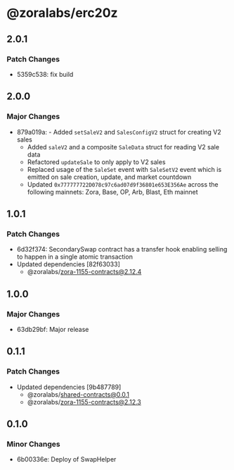 # @zoralabs/erc20z

## 2.0.1

### Patch Changes

- 5359c538: fix build

## 2.0.0

### Major Changes

- 879a019a: - Added `setSaleV2` and `SalesConfigV2` struct for creating V2 sales
  - Added `saleV2` and a composite `SaleData` struct for reading V2 sale data
  - Refactored `updateSale` to only apply to V2 sales
  - Replaced usage of the `SaleSet` event with `SaleSetV2` event which is emitted on sale creation, update, and market countdown
  - Updated `0x777777722D078c97c6ad07d9f36801e653E356Ae` across the following mainnets: Zora, Base, OP, Arb, Blast, Eth mainnet

## 1.0.1

### Patch Changes

- 6d32f374: SecondarySwap contract has a transfer hook enabling selling to happen in a single atomic transaction
- Updated dependencies [82f63033]
  - @zoralabs/zora-1155-contracts@2.12.4

## 1.0.0

### Major Changes

- 63db29bf: Major release

## 0.1.1

### Patch Changes

- Updated dependencies [9b487789]
  - @zoralabs/shared-contracts@0.0.1
  - @zoralabs/zora-1155-contracts@2.12.3

## 0.1.0

### Minor Changes

- 6b00336e: Deploy of SwapHelper
